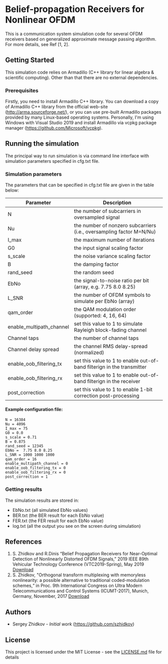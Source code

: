 # Belief-propagation Receivers for Nonlinear OFDM 

This is a communication system simulation code for several OFDM receivers based on generalized approximate message passing algorithm. For more details, see Ref [1, 2].

## Getting Started

This simulation code relies on Armadillo (C++ library for linear algebra & scientific computing). Other than that there are no external dependencies.

### Prerequisites

Firstly, you need to install Armadillo C++ library. You can download a copy of Armadillo C++ library from the official web-site (http://arma.sourceforge.net/), or you can use pre-built Armadillo packages provided by many Linux-based operating systems.
Personally, I'm using Windows with Visual Studio 2019 and install Armadillo via vcpkg package manager (https://github.com/Microsoft/vcpkg). 

## Running the simulation

The principal way to run simulation is via command line interface with simulation parameters specified in cfg.txt file.

### Simulation parameters

The parameters that can be specified in cfg.txt file are given in the table below:


| Parameter | Description |
|--|--|
| N | the number of subcarriers in oversampled signal  |
| Nu | the number of nonzero subcarriers (i.e., oversampling factor M=N/Nu) | 
| I_max | the maximum number of iterations |
| G0 | the input signal scaling factor |
| s_scale | the noise variance scaling factor |
| B | the damping factor |
| rand_seed | the random seed |
| EbNo | the signal-to-noise ratio per bit (array, e.g. 7.75 8.0 8.25) |
| L_SNR | the number of OFDM symbols to simulate per EbNo (array) |
| qam_order | the QAM modulation order (supported: 4, 16, 64) |
| enable_multipath_channel | set this value to 1 to simulate Rayleigh block-fading channel |
| Channel taps | the number of channel taps |
| Channel delay spread | the channel RMS delay-spread (normalized) |
| enable_oob_filtering_tx | set this value to 1 to enable out-of-band filterign in the transmitter |
| enable_oob_filtering_rx | set this value to 1 to enable out-of-band filterign in the receiver |
| post_correction | set this value to 1 to enable 1-bit correction post-processing |


#### Example configuration file: 

```
N = 16384
Nu = 4096
I_max = 75
G0 = 0.0
s_scale = 0.71
B = 0.875
rand_seed = 12345
EbNo =  7.75 8.0 8.25 
L_SNR = 1000 1000 1000
qam_order = 16
enable_multipath_channel = 0
enable_oob_filtering_tx = 0
enable_oob_filtering_rx = 0
post_correction = 1
```

### Getting results

The simulation results are stored in:
* EbNo.txt (all simulated EbNo values)
* BER.txt (the BER result for each EbNo value)
* FER.txt (the FER result for each EbNo value)
* log.txt (all the output you see on the screen during simulation)

## References

1. S. Zhidkov and R.Dinis “Belief Propagation Receivers for Near-Optimal Detection of Nonlinearly Distorted OFDM Signals,” 2019 IEEE 89th Vehicular Technology Conference (VTC2019-Spring), May 2019 [Download](http://www.cifrasoft.com/people/szhidkov/papers/belief-propagation-receivers-vtc2019.pdf)
2. S. Zhidkov, "Orthogonal transform multiplexing with memoryless nonlinearity: a possible alternative to traditional coded-modulation schemes,“ in Proc. 9th International Congress on Ultra Modern Telecommunications and Control Systems (ICUMT-2017), Munich, Germany, November, 2017 [Download](https://arxiv.org/pdf/1703.03141)


## Authors

* Sergey Zhidkov - *Initial work* (https://github.com/szhidkov)


## License

This project is licensed under the MIT License - see the [LICENSE.md](LICENSE.md) file for details


